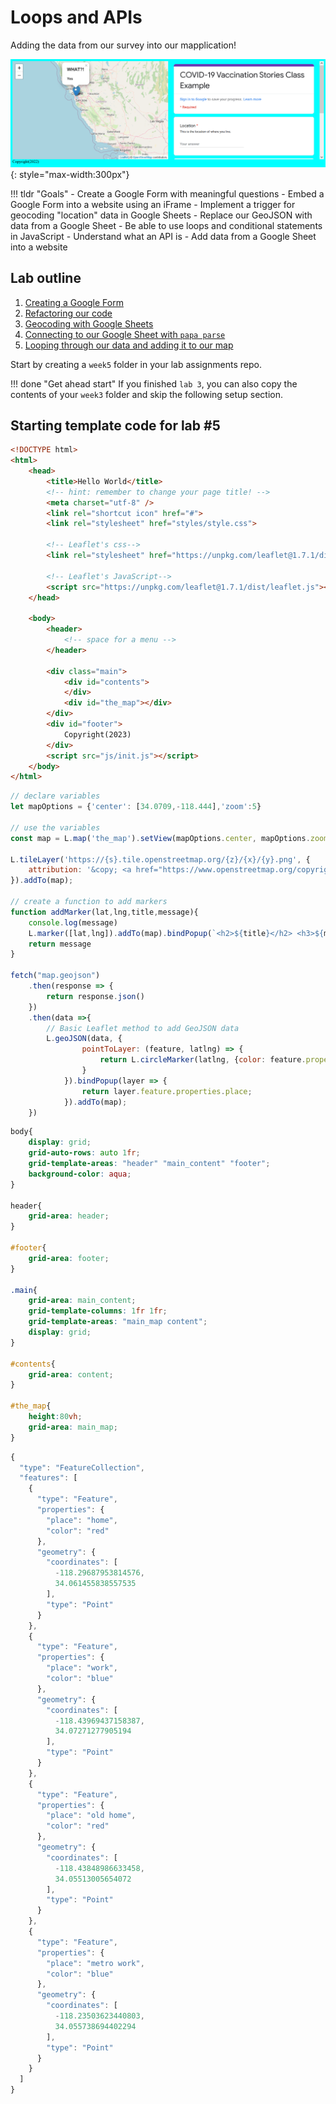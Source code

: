 # Loops and APIs

Adding the data from our survey into our mapplication!

![](./media/intro.png){: style="max-width:300px"}

!!! tldr "Goals"
    - Create a Google Form with meaningful questions
    - Embed a Google Form into a website using an iFrame
    - Implement a trigger for geocoding "location" data in Google Sheets
    - Replace our GeoJSON with data from a Google Sheet
    - Be able to use loops and conditional statements in JavaScript
    - Understand what an API is
    - Add data from a Google Sheet into a website

## Lab outline

1. [Creating a Google Form](./1.md)
2. [Refactoring our code](./2.md)
3. [Geocoding with Google Sheets](./3.md)
4. [Connecting to our Google Sheet with `papa parse`](./4.md)
5. [Looping through our data and adding it to our map](./5.md)

Start by creating a `week5` folder in your lab assignments repo.

!!! done "Get ahead start"
    If you finished `lab 3`, you can also copy the contents of your `week3` folder and skip the following setup section.

## Starting template code for lab #5

```html title="index.html" linenums="1"
<!DOCTYPE html>
<html>
    <head>
        <title>Hello World</title>
        <!-- hint: remember to change your page title! -->
        <meta charset="utf-8" />
        <link rel="shortcut icon" href="#">
        <link rel="stylesheet" href="styles/style.css">

        <!-- Leaflet's css-->
        <link rel="stylesheet" href="https://unpkg.com/leaflet@1.7.1/dist/leaflet.css" />

        <!-- Leaflet's JavaScript-->
        <script src="https://unpkg.com/leaflet@1.7.1/dist/leaflet.js"></script>
    </head>

    <body>
        <header>
            <!-- space for a menu -->
        </header>

        <div class="main">
            <div id="contents">
            </div>
            <div id="the_map"></div>
        </div>
        <div id="footer">
            Copyright(2023)
        </div>
        <script src="js/init.js"></script>
    </body>
</html>
```

```js title="js/init.js" linenums="1"
// declare variables
let mapOptions = {'center': [34.0709,-118.444],'zoom':5}

// use the variables
const map = L.map('the_map').setView(mapOptions.center, mapOptions.zoom);

L.tileLayer('https://{s}.tile.openstreetmap.org/{z}/{x}/{y}.png', {
    attribution: '&copy; <a href="https://www.openstreetmap.org/copyright">OpenStreetMap</a> contributors'
}).addTo(map);

// create a function to add markers
function addMarker(lat,lng,title,message){
    console.log(message)
    L.marker([lat,lng]).addTo(map).bindPopup(`<h2>${title}</h2> <h3>${message}</h3>`)
    return message
}

fetch("map.geojson")
    .then(response => {
        return response.json()
    })
    .then(data =>{
        // Basic Leaflet method to add GeoJSON data
        L.geoJSON(data, {
                pointToLayer: (feature, latlng) => { 
                    return L.circleMarker(latlng, {color: feature.properties.color})
                }
            }).bindPopup(layer => {
                return layer.feature.properties.place;
            }).addTo(map);
    })
```

```css title="styles/style.css" linenums="1"
body{
    display: grid;
    grid-auto-rows: auto 1fr;
    grid-template-areas: "header" "main_content" "footer";
    background-color: aqua;
}

header{
    grid-area: header;
}

#footer{
    grid-area: footer;
}

.main{
    grid-area: main_content;
    grid-template-columns: 1fr 1fr;
    grid-template-areas: "main_map content";
    display: grid;
}

#contents{
    grid-area: content;
}

#the_map{
    height:80vh;
    grid-area: main_map;
}
```


```js title="map.geojson" linenums="1"
{
  "type": "FeatureCollection",
  "features": [
    {
      "type": "Feature",
      "properties": {
        "place": "home",
        "color": "red"
      },
      "geometry": {
        "coordinates": [
          -118.29687953814576,
          34.061455838557535
        ],
        "type": "Point"
      }
    },
    {
      "type": "Feature",
      "properties": {
        "place": "work",
        "color": "blue"
      },
      "geometry": {
        "coordinates": [
          -118.43969437158387,
          34.07271277905194
        ],
        "type": "Point"
      }
    },
    {
      "type": "Feature",
      "properties": {
        "place": "old home",
        "color": "red"
      },
      "geometry": {
        "coordinates": [
          -118.43848986633458,
          34.05513005654072
        ],
        "type": "Point"
      }
    },
    {
      "type": "Feature",
      "properties": {
        "place": "metro work",
        "color": "blue"
      },
      "geometry": {
        "coordinates": [
          -118.23503623440803,
          34.055738694402294
        ],
        "type": "Point"
      }
    }
  ]
}
```